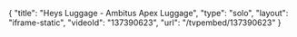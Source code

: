 {
    "title": "Heys Luggage - Ambitus Apex Luggage",
    "type": "solo",
    "layout": "iframe-static",
    "videoId": "137390623",
    "url": "\/tvpembed\/137390623"
}